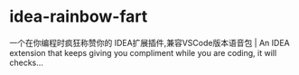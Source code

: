 # idea-rainbow-fart
一个在你编程时疯狂称赞你的 IDEA扩展插件,兼容VSCode版本语音包 | An IDEA extension that keeps giving you compliment while you are coding, it will checks…
